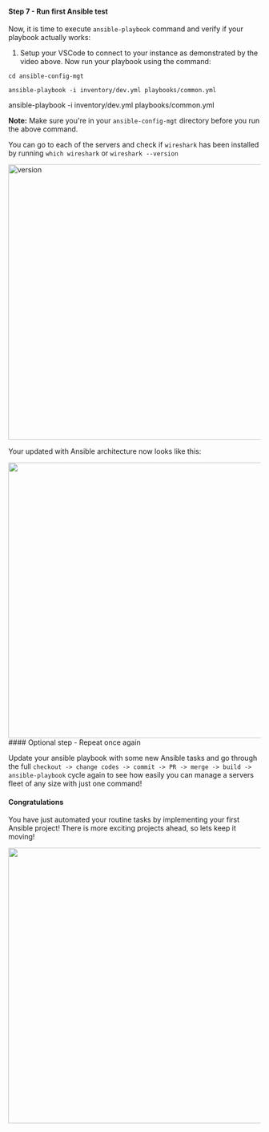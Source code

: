 #### Step 7 - Run first Ansible test

Now, it is time to execute `ansible-playbook` command and verify if your playbook actually works: 


1. Setup your VSCode to connect to your instance as demonstrated by the video above. Now run your playbook using the command:

```
cd ansible-config-mgt
```
```
ansible-playbook -i inventory/dev.yml playbooks/common.yml
```

ansible-playbook -i inventory/dev.yml playbooks/common.yml


**Note:** Make sure you're in your `ansible-config-mgt` directory before you run the above command.

You can go to each of the servers and check if `wireshark` has been installed by running `which wireshark` or `wireshark --version`

 <img src="https://darey-io-nonprod-pbl-projects.s3.eu-west-2.amazonaws.com/project11/wireshark.png" title="version" width="936px" height="550px">
  
Your updated with Ansible architecture now looks like this:

<img src="https://darey-io-nonprod-pbl-projects.s3.eu-west-2.amazonaws.com/project11/ansible_architecture.png" width="936px" height="550px">
#### Optional step - Repeat once again

Update your ansible playbook with some new Ansible tasks and go through the full `checkout -> change codes -> commit -> PR -> merge -> build -> ansible-playbook` cycle again to see how easily you can manage a servers fleet of any size with just one command!

#### Congratulations

You have just automated your routine tasks by implementing your first Ansible project! There is more exciting projects ahead, so lets keep it moving!

<img src="https://darey-io-nonprod-pbl-projects.s3.eu-west-2.amazonaws.com/project11/greatjob11.png" width="936px" height="550px">

